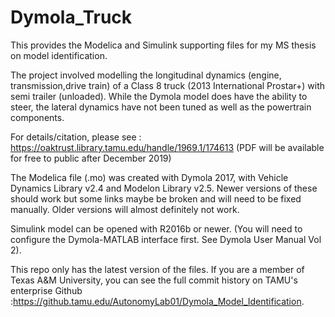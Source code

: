 # Dymola_Truck
This provides the Modelica and Simulink supporting files for my MS thesis on model identification.

The project involved modelling the longitudinal dynamics (engine, transmission,drive train) of a Class 8 truck (2013 International Prostar+) with semi trailer (unloaded). While the Dymola model does have the ability to steer, the lateral dynamics have not been tuned as well as the powertrain components.

For details/citation, please see : https://oaktrust.library.tamu.edu/handle/1969.1/174613
(PDF will be available for free to public after December 2019)

The Modelica file (.mo) was created with Dymola 2017, with Vehicle Dynamics Library v2.4 and Modelon Library v2.5. Newer versions of these should work but some links maybe be broken and will need to be fixed manually. Older versions will almost definitely not work.

Simulink model can be opened with R2016b or newer. (You will need to configure the Dymola-MATLAB interface first. See Dymola User Manual Vol 2).

This repo only has the latest version of the files. If you are a member of Texas A&M University, you can see the full commit history on TAMU's enterprise Github :https://github.tamu.edu/AutonomyLab01/Dymola_Model_Identification.






